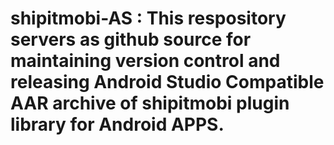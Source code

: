 # shipitmobi-AS : This respository servers as github source for maintaining version control and releasing Android Studio Compatible AAR archive of shipitmobi plugin library for Android APPS.
